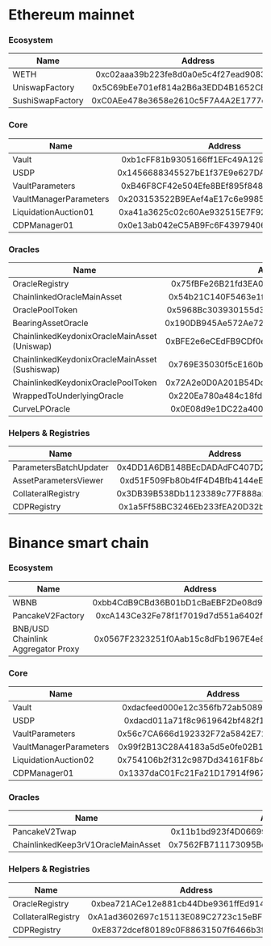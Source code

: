 # Ethereum mainnet

### Ecosystem

| Name          | Address       |
| ------------- |:-------------:|
| WETH      | 0xc02aaa39b223fe8d0a0e5c4f27ead9083c756cc2 |
| UniswapFactory      | 0x5C69bEe701ef814a2B6a3EDD4B1652CB9cc5aA6f      |
| SushiSwapFactory | 0xC0AEe478e3658e2610c5F7A4A2E1777cE9e4f2Ac      |

### Core

| Name          | Address       |
| ------------- |:-------------:|
| Vault | 0xb1cFF81b9305166ff1EFc49A129ad2AfCd7BCf19      |
| USDP | 0x1456688345527bE1f37E9e627DA0837D6f08C925      |
| VaultParameters      | 0xB46F8CF42e504Efe8BEf895f848741daA55e9f1D |
| VaultManagerParameters      | 0x203153522B9EAef4aE17c6e99851EE7b2F7D312E      |
| LiquidationAuction01      | 0xa41a3625c02c60Ae932515E7F921ada1811aF6a5      |
| CDPManager01      | 0x0e13ab042eC5AB9Fc6F43979406088B9028F66fA      |

### Oracles

| Name          | Address       |
| ------------- |:-------------:|
| OracleRegistry | 0x75fBFe26B21fd3EA008af0C764949f8214150C8f      |
| ChainlinkedOracleMainAsset | 0x54b21C140F5463e1fDa69B934da619eAaa61f1CA      |
| OraclePoolToken      | 0x5968Bc303930155d36fA9AeE2B5b0F6D39598434 |
| BearingAssetOracle      | 0x190DB945Ae572Ae72E367b549b78C41E211864AB      |
| ChainlinkedKeydonixOracleMainAsset (Uniswap)      | 0xBFE2e6eCEdFB9CDf0e9dA98AB116D57DdC82D078      |
| ChainlinkedKeydonixOracleMainAsset (Sushiswap)      | 0x769E35030f5cE160b287Bce0462d46Decf29b6DD      |
| ChainlinkedKeydonixOraclePoolToken      | 0x72A2e0D0A201B54DcFB668a46BE99494eFF6D2A8      |
| WrappedToUnderlyingOracle      | 0x220Ea780a484c18fd0Ab252014c58299759a1Fbd      |
| CurveLPOracle      | 0x0E08d9e1DC22a400EbcA25E9a8f292910fa8fe08      |

### Helpers & Registries

| Name          | Address       |
| ------------- |:-------------:|
| ParametersBatchUpdater | 0x4DD1A6DB148BEcDADAdFC407D23b725eDd3cfB6f      |
| AssetParametersViewer | 0xd51F509Fb80b4fF4D4Bfb4144eEd877F0F499AF6      |
| CollateralRegistry      | 0x3DB39B538Db1123389c77F888a213F1A6dd22EF3 |
| CDPRegistry      | 0x1a5Ff58BC3246Eb233fEA20D32b79B5F01eC650c      |


# Binance smart chain

### Ecosystem

| Name          | Address       |
| ------------- |:-------------:|
| WBNB      | 0xbb4CdB9CBd36B01bD1cBaEBF2De08d9173bc095c |
| PancakeV2Factory      | 0xcA143Ce32Fe78f1f7019d7d551a6402fC5350c73      |
| BNB/USD Chainlink Aggregator Proxy     | 0x0567F2323251f0Aab15c8dFb1967E4e8A7D42aeE      |

### Core

| Name          | Address       |
| ------------- |:-------------:|
| Vault | 0xdacfeed000e12c356fb72ab5089e7dd80ff4dd93      |
| USDP | 0xdacd011a71f8c9619642bf482f1d4ceb338cffcf      |
| VaultParameters      | 0x56c7CA666d192332F72a5842E72eED5f59F0fb48 |
| VaultManagerParameters      | 0x99f2B13C28A4183a5d5e0fe02B1B5aeEe85FAF5A      |
| LiquidationAuction02      | 0x754106b2f312c987Dd34161F8b4735392fa93F06      |
| CDPManager01      | 0x1337daC01Fc21Fa21D17914f96725f7a7b73868f      |

### Oracles

| Name          | Address       |
| ------------- |:-------------:|
| PancakeV2Twap | 0x11b1bd923f4D0669958e16A511567f540Bc21d2e      |
| ChainlinkedKeep3rV1OracleMainAsset | 0x7562FB711173095Bc2d8100C107e6Da639E0F4B0      |

### Helpers & Registries

| Name          | Address       |
| ------------- |:-------------:|
| OracleRegistry | 0xbea721ACe12e881cb44Dbe9361ffEd9141CE547F      |
| CollateralRegistry | 0xA1ad3602697c15113E089C2723c15eBF3038465C      |
| CDPRegistry | 0xE8372dcef80189c0F88631507f6466b3f60E24A4      |
